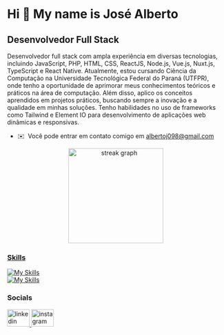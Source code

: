 Hi 👋 My name is José Alberto
=============================

Desenvolvedor Full Stack
-----------------------------

Desenvolvedor full stack com ampla experiência em diversas tecnologias, incluindo JavaScript, PHP, HTML, CSS, ReactJS, Node.js, Vue.js, Nuxt.js, TypeScript e React Native. Atualmente, estou cursando Ciência da Computação na Universidade Tecnológica Federal do Paraná (UTFPR), onde tenho a oportunidade de aprimorar meus conhecimentos teóricos e práticos na área de computação. Além disso, aplico os conceitos aprendidos em projetos práticos, buscando sempre a inovação e a qualidade em minhas soluções. Tenho habilidades no uso de frameworks como Tailwind e Element IO para desenvolvimento de aplicações web dinâmicas e responsivas. 

* ✉️  Você pode entrar em contato comigo em [albertoj098@gmail.com](mailto:albertoj098@gmail.com)

<div align="center">
  <a href= "https://github.com/Josealbertonp">
  <img src="https://streak-stats.demolab.com?user=Josealbertonp&locale=pt-br&mode=daily&theme=dark&hide_border=false&border_radius=5&order=3" height="220" alt="streak graph"  />
</div>

###

### Skills
[![My Skills](https://skillicons.dev/icons?i=c,js,react,vue,materialui,typescript,&theme=dark&include_all_commits)](https://skillicons.dev)
<br>
[![My Skills](https://skillicons.dev/icons?i=nuxtjs,php,nodejs,tailwind,mysql,&theme=dark)](https://skillicons.dev)



### Socials

<div align="left">
  <a href="https://www.linkedin.com/in/josealbertonp/" target="_blank">
    <img src="https://raw.githubusercontent.com/maurodesouza/profile-readme-generator/master/src/assets/icons/social/linkedin/default.svg" width="52" height="40" alt="linkedin logo"  />
  </a>
  <a href="https://www.instagram.com/josealberto_np/" target="_blank">
    <img src="https://raw.githubusercontent.com/maurodesouza/profile-readme-generator/master/src/assets/icons/social/instagram/default.svg" width="52" height="40" alt="instagram logo"  />
  </a>
</div>
